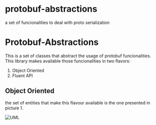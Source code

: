 # protobuf-abstractions
a set of funcionalities to deal with proto serialization

# Protobuf-Abstractions

This is a set of classes that abstract the usage of protobuf funcionalities. This library makes available those funcionalities in two flavors:
1. Object Oriented
2. Fluent API

## Object Oriented

the set of entities that make this flavour available is the one presented in picture 1.

![UML](https://go.gliffy.com/go/share/image/srk6lentbt23cfw41y9e.png?utm_medium=live-embed&utm_source=custom) 



